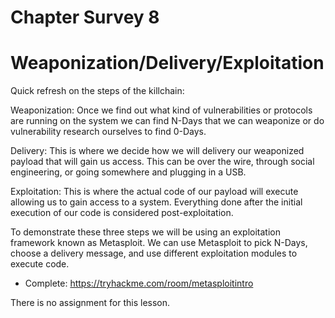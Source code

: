 # Chapter Survey 8

# Weaponization/Delivery/Exploitation

Quick refresh on the steps of the killchain:

Weaponization: Once we find out what kind of vulnerabilities or
protocols are running on the system we can find N-Days that we can
weaponize or do vulnerability research ourselves to find 0-Days. 

Delivery: This is where we decide how we will delivery our weaponized
payload that will gain us access. This can be over the wire, through
social engineering, or going somewhere and plugging in a USB.

Exploitation: This is where the actual code of our payload will execute
allowing us to gain access to a system. Everything done after the
initial execution of our code is considered post-exploitation.

To demonstrate these three steps we will be using an exploitation
framework known as Metasploit. We can use Metasploit to pick N-Days,
choose a delivery message, and use different exploitation modules to
execute code.

-   Complete: <https://tryhackme.com/room/metasploitintro> 

  

There is no assignment for this lesson.

  
